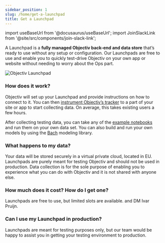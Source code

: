 ```yaml
---
sidebar_position: 1
slug: /home/get-a-launchpad
title: Get a Launchpad
---
```


import useBaseUrl from '@docusaurus/useBaseUrl';
import JoinSlackLink from '@site/src/components/join-slack-link';

A Launchpad is a **fully managed Objectiv back-end and data store** that’s ready to use without any setup or configuration. Our Launchpads are free to use and enable you to quickly test-drive Objectiv on your own app or website without needing to worry about the Ops part.

![Objectiv Launchpad](/img/launchpad.svg "Objectiv Launchpad")

### How does it work?

Objectiv will set up your Launchpad and provide instructions on how to connect to it. You can then [instrument Objectiv’s tracker](/tracking/) to a part of your site or app to start collecting data. On average, this takes existing users a few hours.

After collecting testing data, you can take any of the [example notebooks](/modeling/example-notebooks/) and run them on your own data set. You can also build and run your own models by using the [Bach](/modeling/bach/) modeling library.

### What happens to my data?

Your data will be stored securely in a virtual private cloud, located in EU. Launchpads are purely meant for testing Objectiv and should not be used in production.  Data collection is for the sole purpose of enabling you to experience what you can do with Objectiv and it is not shared with anyone else.

### How much does it cost? How do I get one?

Launchpads are free to use, but limited slots are available. <JoinSlackLink linkText='Join us on Slack' /> and DM Ivar Pruijn.

### Can I use my Launchpad in production?

Launchpads are meant for testing purposes only, but our team would be happy to assist you in getting your testing environment to production.
